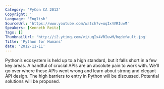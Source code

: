 ```yaml
---
Category: 'PyCon CA 2012'
Copyright: ''
Language: 'English'
SourceUrl: 'https://www.youtube.com/watch?v=uqIx4VRIuwM'
Speakers: [Kenneth Reitz]
Tags: []
ThumbnailUrl: 'http://i2.ytimg.com/vi/uqIx4VRIuwM/hqdefault.jpg'
Title: 'Python for Humans'
date: '2012-11-11'
---
```

Python’s ecosystem is held up to a high standard, but it falls short in a few
key areas. A handful of crucial APIs are an absolute pain to work with. We’ll
go over where these APIs went wrong and learn about strong and elegant API
design. The high barriers to entry in Python will be discussed. Potential
solutions will be proposed.

